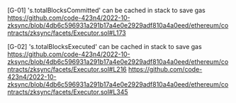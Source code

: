 [G-01] 's.totalBlocksCommitted' can be cached in stack to save gas
https://github.com/code-423n4/2022-10-zksync/blob/4db6c596931a291b17a4e0e2929adf810a4a0eed/ethereum/contracts/zksync/facets/Executor.sol#L173

[G-02] 's.totalBlocksExecuted' can be cached in stack to save gas
https://github.com/code-423n4/2022-10-zksync/blob/4db6c596931a291b17a4e0e2929adf810a4a0eed/ethereum/contracts/zksync/facets/Executor.sol#L216
https://github.com/code-423n4/2022-10-zksync/blob/4db6c596931a291b17a4e0e2929adf810a4a0eed/ethereum/contracts/zksync/facets/Executor.sol#L345